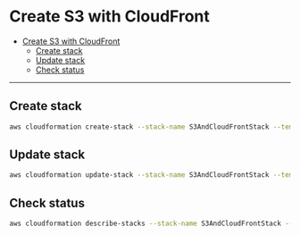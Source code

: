 # Create S3 with CloudFront

- [Create S3 with CloudFront](#create-s3-with-cloudfront)
  - [Create stack](#create-stack)
  - [Update stack](#update-stack)
  - [Check status](#check-status)

---

## Create stack
```bash
aws cloudformation create-stack --stack-name S3AndCloudFrontStack --template-body file://s3_cloudfront.yaml --parameters ParameterKey=BucketName,ParameterValue=my-static-bucket  --profile your_profile
```

## Update stack
```bash
aws cloudformation update-stack --stack-name S3AndCloudFrontStack --template-body file://s3_cloudfront.yaml --profile your_profile
```

## Check status
```bash
aws cloudformation describe-stacks --stack-name S3AndCloudFrontStack --profile your_profile
```
